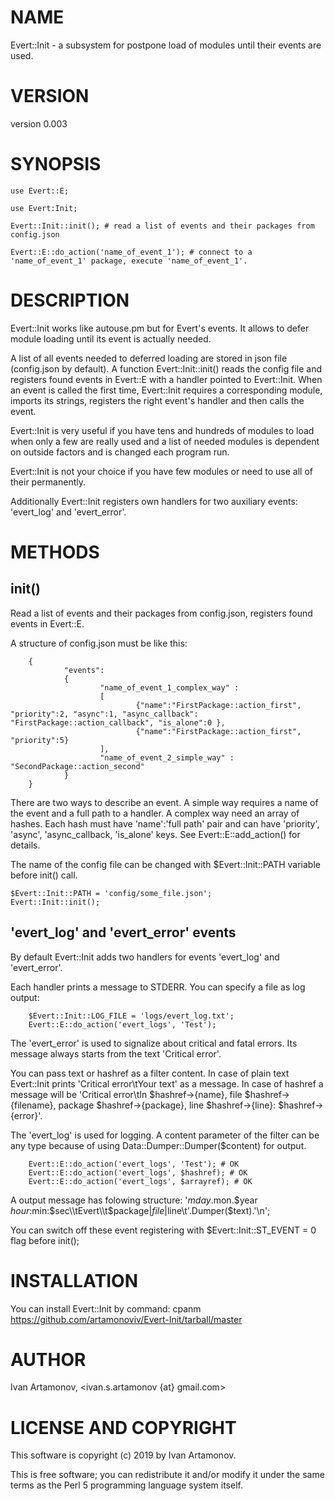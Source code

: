 # NAME

Evert::Init -  a subsystem for postpone load of modules until their events are used.

# VERSION

version 0.003

# SYNOPSIS

    use Evert::E;

    use Evert:Init;

    Evert::Init::init(); # read a list of events and their packages from config.json

    Evert::E::do_action('name_of_event_1'); # connect to a 'name_of_event_1' package, execute 'name_of_event_1'.

# DESCRIPTION

Evert::Init works like autouse.pm but for Evert's events. It allows to defer module loading until its event is actually needed.

A list of all events needed to deferred loading are stored in json file (config.json by default). A function Evert::Init::init() reads the config file and registers found events in Evert::E with a handler pointed to Evert::Init.
When an event is called the first time, Evert::Init requires a corresponding module, imports its strings, registers the right event's handler and then calls the event.

Evert::Init is very useful if you have tens and hundreds of modules to load when only a few are really used and a list of needed modules is dependent on outside factors and is changed each program run.

Evert::Init is not your choice if you have few modules or need to use all of their permanently.

Additionally Evert::Init registers own handlers for two auxiliary events: 'evert\_log' and 'evert\_error'.

# METHODS

## init()

Read a list of events and their packages from config.json, registers found events in Evert::E.

A structure of config.json must be like this:

        {
                "events":
                {
                        "name_of_event_1_complex_way" :
                        [
                                {"name":"FirstPackage::action_first", "priority":2, "async":1, "async_callback": "FirstPackage::action_callback", "is_alone":0 },
                                {"name":"FirstPackage::action_first", "priority":5}
                        ],
                        "name_of_event_2_simple_way" : "SecondPackage::action_second"
                }
        }

There are two ways to describe an event.
A simple way requires a name of the event and a full path to a handler.
A complex way need an array of hashes. Each hash must have 'name':'full path' pair and can have 'priority', 'async', 'async\_callback, 'is\_alone' keys. See Evert::E::add\_action() for details.

The name of the config file can be changed with $Evert::Init::PATH variable before init() call.

    $Evert::Init::PATH = 'config/some_file.json';
    Evert::Init::init();

## 'evert\_log' and 'evert\_error' events

By default Evert::Init adds two handlers for events 'evert\_log' and 'evert\_error'.

Each handler prints a message to STDERR. You can specify a file as log output:

        $Evert::Init::LOG_FILE = 'logs/evert_log.txt';
        Evert::E::do_action('evert_logs', 'Test');

The 'evert\_error' is used to signalize about critical and fatal errors. Its message always starts from the text 'Critical error'.

You can pass text or hashref as a filter content. In case of plain text Evert::Init prints 'Critical error\\tYour text' as a message.
In case of hashref a message will be 'Critical error\\tIn $hashref->{name}, file $hashref->{filename}, package $hashref->{package}, line $hashref->{line}: $hashref->{error}'.

The 'evert\_log' is used for logging. A content parameter of the filter can be any type because of using Data::Dumper::Dumper($content) for output.

        Evert::E::do_action('evert_logs', 'Test'); # OK
        Evert::E::do_action('evert_logs', $hashref); # OK
        Evert::E::do_action('evert_logs', $arrayref); # OK

A output message has folowing structure: '$mday.$mon.$year $hour:$min:$sec\\tEvert\\t$package|$file|$line\\t'.Dumper($text).'\\n';

You can switch off these event registering with $Evert::Init::ST\_EVENT = 0 flag before init();

# INSTALLATION

You can install Evert::Init by command: cpanm https://github.com/artamonoviv/Evert-Init/tarball/master

# AUTHOR

Ivan Artamonov, &lt;ivan.s.artamonov {at} gmail.com>

# LICENSE AND COPYRIGHT

This software is copyright (c) 2019 by Ivan Artamonov.

This is free software; you can redistribute it and/or modify it under the same terms as the Perl 5 programming language system itself.
